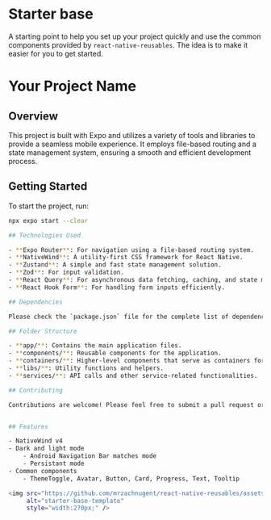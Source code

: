 # Starter base

A starting point to help you set up your project quickly and use the common components provided by `react-native-reusables`. The idea is to make it easier for you to get started.

# Your Project Name

## Overview

This project is built with Expo and utilizes a variety of tools and libraries to provide a seamless mobile experience. It employs file-based routing and a state management system, ensuring a smooth and efficient development process.

## Getting Started

To start the project, run:

```bash
npx expo start --clear

## Technologies Used

- **Expo Router**: For navigation using a file-based routing system.
- **NativeWind**: A utility-first CSS framework for React Native.
- **Zustand**: A simple and fast state management solution.
- **Zod**: For input validation.
- **React Query**: For asynchronous data fetching, caching, and state management.
- **React Hook Form**: For handling form inputs efficiently.

## Dependencies

Please check the `package.json` file for the complete list of dependencies used in this project.

## Folder Structure

- **app/**: Contains the main application files.
- **components/**: Reusable components for the application.
- **containers/**: Higher-level components that serve as containers for screens.
- **libs/**: Utility functions and helpers.
- **services/**: API calls and other service-related functionalities.

## Contributing

Contributions are welcome! Please feel free to submit a pull request or open an issue for any enhancements or bug fixes.


## Features

- NativeWind v4
- Dark and light mode
    - Android Navigation Bar matches mode
    - Persistant mode
- Common components
    - ThemeToggle, Avatar, Button, Card, Progress, Text, Tooltip

<img src="https://github.com/mrzachnugent/react-native-reusables/assets/63797719/42c94108-38a7-498b-9c70-18640420f1bc"
     alt="starter-base-template"
     style="width:270px;" />
```

